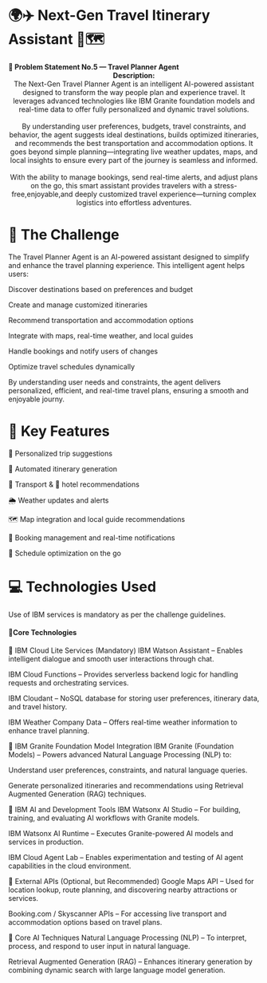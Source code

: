 <h1>
🌍✈️ Next-Gen Travel Itinerary Assistant 🤖🗺️
</h1>
<b>📝 Problem Statement No.5 — Travel Planner Agent</b><br>
<center><b>Description:</b><br></center>

<div align="center"> The Next-Gen Travel Planner Agent is an intelligent AI-powered assistant designed to transform the way people plan and experience travel. It leverages advanced technologies like IBM Granite foundation models and real-time data to offer fully personalized and dynamic travel solutions. <br><br> By understanding user preferences, budgets, travel constraints, and behavior, the agent suggests ideal destinations, builds optimized itineraries, and recommends the best transportation and accommodation options. It goes beyond simple planning—integrating live weather updates, maps, and local insights to ensure every part of the journey is seamless and informed. <br><br> With the ability to manage bookings, send real-time alerts, and adjust plans on the go, this smart assistant provides travelers with a stress-free,enjoyable,and deeply customized travel experience—turning complex logistics into effortless adventures. </div>
<h1>📌 The Challenge</h1>
The Travel Planner Agent is an AI-powered assistant designed to simplify and enhance the travel planning experience. This intelligent agent helps users:

Discover destinations based on preferences and budget

Create and manage customized itineraries

Recommend transportation and accommodation options

Integrate with maps, real-time weather, and local guides

Handle bookings and notify users of changes

Optimize travel schedules dynamically

By understanding user needs and constraints, the agent delivers personalized, efficient, and real-time travel plans, ensuring a smooth and enjoyable journy.

<h1>🧠 Key Features</h1>

🧳 Personalized trip suggestions

📅 Automated itinerary generation

🚗 Transport & 🏨 hotel recommendations

🌦️ Weather updates and alerts

🗺️ Map integration and local guide recommendations

📲 Booking management and real-time notifications

📍 Schedule optimization on the go
<h1><b>
💻 Technologies Used
</b></h1>
Use of IBM services is mandatory as per the challenge guidelines.
<h4>🔧Core Technologies</h4>
🚀 IBM Cloud Lite Services (Mandatory)
IBM Watson Assistant – Enables intelligent dialogue and smooth user interactions through chat.

IBM Cloud Functions – Provides serverless backend logic for handling requests and orchestrating services.

IBM Cloudant – NoSQL database for storing user preferences, itinerary data, and travel history.

IBM Weather Company Data – Offers real-time weather information to enhance travel planning.

🧠 IBM Granite Foundation Model Integration
IBM Granite (Foundation Models) – Powers advanced Natural Language Processing (NLP) to:

Understand user preferences, constraints, and natural language queries.

Generate personalized itineraries and recommendations using Retrieval Augmented Generation (RAG) techniques.

🧪 IBM AI and Development Tools
IBM Watsonx AI Studio – For building, training, and evaluating AI workflows with Granite models.

IBM Watsonx AI Runtime – Executes Granite-powered AI models and services in production.

IBM Cloud Agent Lab – Enables experimentation and testing of AI agent capabilities in the cloud environment.

🧭 External APIs (Optional, but Recommended)
Google Maps API – Used for location lookup, route planning, and discovering nearby attractions or services.

Booking.com / Skyscanner APIs – For accessing live transport and accommodation options based on travel plans.

🧠 Core AI Techniques
Natural Language Processing (NLP) – To interpret, process, and respond to user input in natural language.

Retrieval Augmented Generation (RAG) – Enhances itinerary generation by combining dynamic search with large language model generation.



